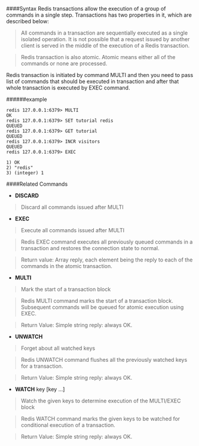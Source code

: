 ####Syntax
Redis transactions allow the execution of a group of commands in a single step. Transactions has two properties in it, which are described below:

> All commands in a transaction are sequentially executed as a single isolated operation. It is not possible that a request issued by another client is served in the middle of the execution of a Redis transaction.

> Redis transaction is also atomic. Atomic means either all of the commands or none are processed.

Redis transaction is initiated by command MULTI and then you need to pass list of commands that should be executed in transaction and after that whole transaction is executed by EXEC command.

######example
```
redis 127.0.0.1:6379> MULTI
OK
redis 127.0.0.1:6379> SET tutorial redis
QUEUED
redis 127.0.0.1:6379> GET tutorial
QUEUED
redis 127.0.0.1:6379> INCR visitors
QUEUED
redis 127.0.0.1:6379> EXEC

1) OK
2) "redis"
3) (integer) 1
```

####Related Commands

* **DISCARD**

> Discard all commands issued after MULTI

* **EXEC**

> Execute all commands issued after MULTI

> Redis EXEC command executes all previously queued commands in a transaction and restores the connection state to normal.

> Return value: Array reply, each element being the reply to each of the commands in the atomic transaction.

* **MULTI**

> Mark the start of a transaction block

> Redis MULTI command marks the start of a transaction block. Subsequent commands will be queued for atomic execution using EXEC.

> Return Value: Simple string reply: always OK.

* **UNWATCH**

> Forget about all watched keys

> Redis UNWATCH command flushes all the previously watched keys for a transaction.

> Return Value: Simple string reply: always OK. 

* **WATCH** key [key ...]

> Watch the given keys to determine execution of the MULTI/EXEC block

> Redis WATCH command marks the given keys to be watched for conditional execution of a transaction.

> Return Value: Simple string reply: always OK. 
